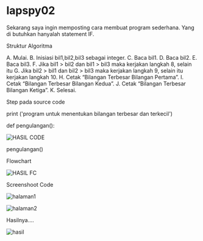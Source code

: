 # lapspy02

Sekarang saya ingin memposting cara membuat program sederhana. 
Yang di butuhkan hanyalah statement IF.

Struktur Algoritma

A. Mulai.
B. Inisiasi bil1,bil2,bil3 sebagai integer.
C. Baca bil1.
D. Baca bil2.
E. Baca bil3.
F. Jika bil1 > bil2 dan bil1 > bil3 maka kerjakan langkah 8, selain itu
G. Jika bil2 > bil1 dan bil2 > bil3 maka kerjakan langkah 9, selain itu kerjakan langkah 10.
H. Cetak “Bilangan Terbesar Bilangan Pertama”.
I. Cetak “Bilangan Terbesar Bilangan Kedua”.
J. Cetak “Bilangan Terbesar Bilangan Ketiga”.
K. Selesai.

Step pada source code

print ('program untuk menentukan bilangan terbesar dan terkecil')

def pengulangan():

![HASIL CODE](https://user-images.githubusercontent.com/53391777/68081995-6dd11f00-fe49-11e9-8817-f3a215f16fc8.png)

pengulangan()

Flowchart


![HASIL FC](https://user-images.githubusercontent.com/53391777/68082017-c56f8a80-fe49-11e9-9650-72443b956915.png)

Screenshoot Code



![halaman1](https://user-images.githubusercontent.com/53391777/68082034-08316280-fe4a-11e9-98ac-63e473d28d22.png)

![halaman2](https://user-images.githubusercontent.com/53391777/68082042-26975e00-fe4a-11e9-9faa-f849f1b83c28.png)


Hasilnya....

![hasil](https://user-images.githubusercontent.com/53391777/68082053-4890e080-fe4a-11e9-9008-b9560506f899.png)

